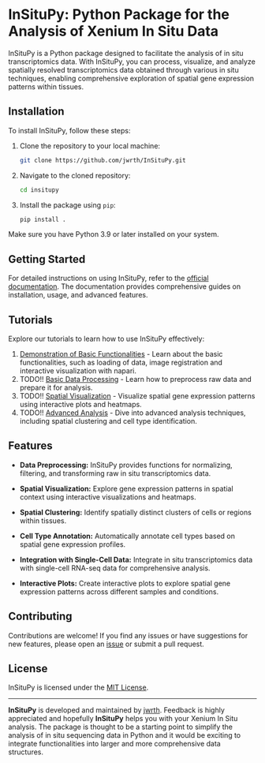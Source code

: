 # InSituPy: Python Package for the Analysis of Xenium In Situ Data

InSituPy is a Python package designed to facilitate the analysis of in situ transcriptomics data. With InSituPy, you can process, visualize, and analyze spatially resolved transcriptomics data obtained through various in situ techniques, enabling comprehensive exploration of spatial gene expression patterns within tissues.

## Installation

To install InSituPy, follow these steps:

1. Clone the repository to your local machine:

   ```bash
   git clone https://github.com/jwrth/InSituPy.git
   ```

2. Navigate to the cloned repository:

   ```bash
   cd insitupy
   ```

3. Install the package using `pip`:

   ```bash
   pip install .
   ```

Make sure you have Python 3.9 or later installed on your system.

## Getting Started

For detailed instructions on using InSituPy, refer to the [official documentation](https://InSituPy.readthedocs.io). The documentation provides comprehensive guides on installation, usage, and advanced features.

## Tutorials

Explore our tutorials to learn how to use InSituPy effectively:

1. [Demonstration of Basic Functionalities](notebooks/00_InSituPy_demo.ipynb) - Learn about the basic functionalities, such as loading of data, image registration and interactive visualization with napari.
2. TODO!! [Basic Data Processing](https://InSituPy.readthedocs.io/en/latest/tutorials/basic_processing.html) - Learn how to preprocess raw data and prepare it for analysis.
3. TODO!! [Spatial Visualization](https://InSituPy.readthedocs.io/en/latest/tutorials/spatial_visualization.html) - Visualize spatial gene expression patterns using interactive plots and heatmaps.
4. TODO!! [Advanced Analysis](https://InSituPy.readthedocs.io/en/latest/tutorials/advanced_analysis.html) - Dive into advanced analysis techniques, including spatial clustering and cell type identification.

## Features

- **Data Preprocessing:** InSituPy provides functions for normalizing, filtering, and transforming raw in situ transcriptomics data.

- **Spatial Visualization:** Explore gene expression patterns in spatial context using interactive visualizations and heatmaps.

- **Spatial Clustering:** Identify spatially distinct clusters of cells or regions within tissues.

- **Cell Type Annotation:** Automatically annotate cell types based on spatial gene expression profiles.

- **Integration with Single-Cell Data:** Integrate in situ transcriptomics data with single-cell RNA-seq data for comprehensive analysis.

- **Interactive Plots:** Create interactive plots to explore spatial gene expression patterns across different samples and conditions.

## Contributing

Contributions are welcome! If you find any issues or have suggestions for new features, please open an [issue](https://github.com/jwrth/InSituPy/issues) or submit a pull request.

## License

InSituPy is licensed under the [MIT License](LICENSE).

---

**InSituPy** is developed and maintained by [jwrth](https://github.com/jwrth). Feedback is highly appreciated and hopefully **InSituPy** helps you with your Xenium In Situ analysis. The package is thought to be a starting point to simplify the analysis of in situ sequencing data in Python and it would be exciting to integrate functionalities into larger and more comprehensive data structures.
